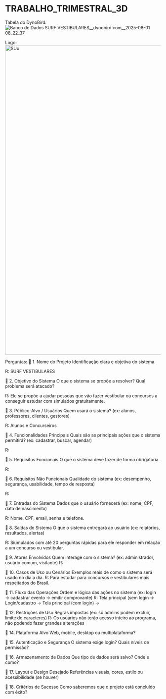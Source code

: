 # TRABALHO_TRIMESTRAL_3D


Tabela do DynoBird:
![Banco de Dados SURF VESTIBULARES__dynobird com__2025-08-01 08_22_37](https://github.com/user-attachments/assets/25f89910-8d27-4279-8ac6-cb11c2888669)

Logo:
<img width="1000" height="1000" alt="SUu" src="https://github.com/user-attachments/assets/f2c4b88d-2bed-4278-9759-ba57c4e2c434" />

Perguntas:
📌 1. Nome do Projeto
Identificação clara e objetiva do sistema.

R: SURF VESTIBULARES

📌 2. Objetivo do Sistema
O que o sistema se propõe a resolver? Qual problema será atacado?

R: Ele se propõe a ajudar pessoas que vão fazer vestibular ou concursos a conseguir estudar com simulados gratuitamente.

📌 3. Público-Alvo / Usuários
Quem usará o sistema? (ex: alunos, professores, clientes, gestores)

R: Alunos e Concurseiros

📌 4. Funcionalidades Principais
Quais são as principais ações que o sistema permitirá? (ex: cadastrar, buscar, agendar)

R:

📌 5. Requisitos Funcionais
O que o sistema deve fazer de forma obrigatória.

R: 

📌 6. Requisitos Não Funcionais
Qualidade do sistema (ex: desempenho, segurança, usabilidade, tempo de resposta)

R:

📌 7. Entradas do Sistema
Dados que o usuário fornecerá (ex: nome, CPF, data de nascimento)

R: Nome, CPF, email, senha e telefone.

📌 8. Saídas do Sistema
O que o sistema entregará ao usuário (ex: relatórios, resultados, alertas)

R: Siumulados com até 20 perguntas rápidas para ele responder em relação a um concurso ou vestibular.

📌 9. Atores Envolvidos
Quem interage com o sistema? (ex: administrador, usuário comum, visitante)
R:

📌 10. Casos de Uso ou Cenários
Exemplos reais de como o sistema será usado no dia a dia.
R: Para estudar para concursos e vestibulares mais respeitados do Brasil.

📌 11. Fluxo das Operações
Ordem e lógica das ações no sistema (ex: login → cadastrar evento → emitir comprovante)
R: Tela principal (sem login -> Login/cadastro -> Tela principal (com login) -> 

📌 12. Restrições de Uso
Regras impostas (ex: só admins podem excluir, limite de caracteres)
R: Os usuários não terão acesso inteiro ao programa, não podendo fazer grandes alterações 

📌 14. Plataforma Alvo
Web, mobile, desktop ou multiplataforma?

📌 15. Autenticação e Segurança
O sistema exige login? Quais níveis de permissão?

📌 16. Armazenamento de Dados
Que tipo de dados será salvo? Onde e como?

📌 17. Layout e Design Desejado
Referências visuais, cores, estilo ou acessibilidade (se houver)

📌 18. Critérios de Sucesso
Como saberemos que o projeto está concluído com êxito?
